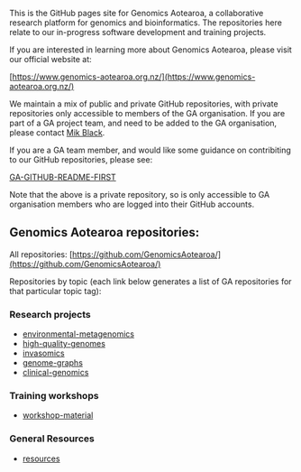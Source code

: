 This is the GitHub pages site for Genomics Aotearoa, a collaborative research platform for genomics and bioinformatics. The repositories here relate to our in-progress software development and training projects.

If you are interested in learning more about Genomics Aotearoa, please visit our official website at:

[https://www.genomics-aotearoa.org.nz/](https://www.genomics-aotearoa.org.nz/)

We maintain a mix of public and private GitHub repositories, with private repositories only accessible to members of the GA organisation. If you are part of a GA project team, and need to be added to the GA organisation, please contact [Mik Black](https://github.com/mikblack).  

If you are a GA team member, and would like some guidance on contribiting to our GitHub repositories, please see: 

[GA-GITHUB-README-FIRST](https://github.com/GenomicsAotearoa/GA-GITHUB-README-FIRST)

Note that the above is a private repository, so is only accessible to GA organisation members who are logged into their GitHub accounts.

## Genomics Aotearoa repositories:

All repositories: [https://github.com/GenomicsAotearoa/](https://github.com/GenomicsAotearoa/)

Repositories by topic (each link below generates a list of GA repositories for that particular topic tag):

### Research projects

 - [environmental-metagenomics](https://github.com/search?q=topic%3Aenvironmental-metagenomics+org%3AGenomicsAotearoa+fork%3Atrue&type=repositories)
 - [high-quality-genomes](https://github.com/search?q=topic%3Ahigh-quality-genomes+org%3AGenomicsAotearoa+fork%3Atrue&type=repositories)
 - [invasomics](https://github.com/search?q=topic%3Ainvasomics+org%3AGenomicsAotearoa+fork%3Atrue&type=repositories)
 - [genome-graphs](https://github.com/search?q=topic%3Agenome-graphs+org%3AGenomicsAotearoa+fork%3Atrue&type=repositories)
 - [clinical-genomics](https://github.com/search?q=topic%3Aclinical-genomics+org%3AGenomicsAotearoa+fork%3Atrue&type=repositories)

### Training workshops

 - [workshop-material](https://github.com/search?q=topic%3Aworkshop-material+org%3AGenomicsAotearoa+fork%3Atrue&type=repositories)

### General Resources

 - [resources](https://github.com/search?q=topic%3Aresources+org%3AGenomicsAotearoa+fork%3Atrue&type=repositories)

